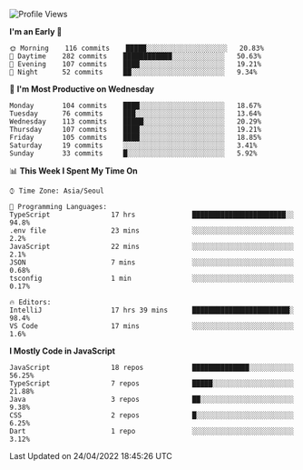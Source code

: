 <!--START_SECTION:waka-->
![Profile Views](http://img.shields.io/badge/Profile%20Views-0-blue)

**I'm an Early 🐤** 

```text
🌞 Morning    116 commits    █████░░░░░░░░░░░░░░░░░░░░   20.83% 
🌆 Daytime    282 commits    ████████████░░░░░░░░░░░░░   50.63% 
🌃 Evening    107 commits    ████░░░░░░░░░░░░░░░░░░░░░   19.21% 
🌙 Night      52 commits     ██░░░░░░░░░░░░░░░░░░░░░░░   9.34%

```
📅 **I'm Most Productive on Wednesday** 

```text
Monday       104 commits    ████░░░░░░░░░░░░░░░░░░░░░   18.67% 
Tuesday      76 commits     ███░░░░░░░░░░░░░░░░░░░░░░   13.64% 
Wednesday    113 commits    █████░░░░░░░░░░░░░░░░░░░░   20.29% 
Thursday     107 commits    ████░░░░░░░░░░░░░░░░░░░░░   19.21% 
Friday       105 commits    ████░░░░░░░░░░░░░░░░░░░░░   18.85% 
Saturday     19 commits     ░░░░░░░░░░░░░░░░░░░░░░░░░   3.41% 
Sunday       33 commits     █░░░░░░░░░░░░░░░░░░░░░░░░   5.92%

```


📊 **This Week I Spent My Time On** 

```text
⌚︎ Time Zone: Asia/Seoul

💬 Programming Languages: 
TypeScript               17 hrs              ███████████████████████░░   94.8% 
.env file                23 mins             ░░░░░░░░░░░░░░░░░░░░░░░░░   2.2% 
JavaScript               22 mins             ░░░░░░░░░░░░░░░░░░░░░░░░░   2.1% 
JSON                     7 mins              ░░░░░░░░░░░░░░░░░░░░░░░░░   0.68% 
tsconfig                 1 min               ░░░░░░░░░░░░░░░░░░░░░░░░░   0.17%

🔥 Editors: 
IntelliJ                 17 hrs 39 mins      ████████████████████████░   98.4% 
VS Code                  17 mins             ░░░░░░░░░░░░░░░░░░░░░░░░░   1.6%

```

**I Mostly Code in JavaScript** 

```text
JavaScript               18 repos            ██████████████░░░░░░░░░░░   56.25% 
TypeScript               7 repos             █████░░░░░░░░░░░░░░░░░░░░   21.88% 
Java                     3 repos             ██░░░░░░░░░░░░░░░░░░░░░░░   9.38% 
CSS                      2 repos             █░░░░░░░░░░░░░░░░░░░░░░░░   6.25% 
Dart                     1 repo              ░░░░░░░░░░░░░░░░░░░░░░░░░   3.12%

```



 Last Updated on 24/04/2022 18:45:26 UTC
<!--END_SECTION:waka-->
